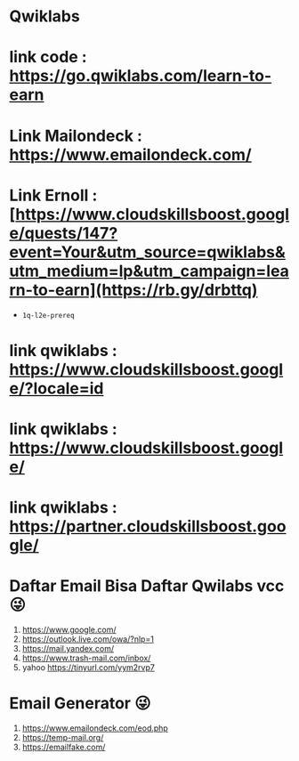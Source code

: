 # Qwiklabs

# link code : https://go.qwiklabs.com/learn-to-earn
# Link Mailondeck : https://www.emailondeck.com/
# Link Ernoll : [https://www.cloudskillsboost.google/quests/147?event=Your&utm_source=qwiklabs&utm_medium=lp&utm_campaign=learn-to-earn](https://rb.gy/drbttq)
-  ```console  
   1q-l2e-prereq
    ```
# link qwiklabs : https://www.cloudskillsboost.google/?locale=id
# link qwiklabs : https://www.cloudskillsboost.google/ 
# link qwiklabs : https://partner.cloudskillsboost.google/ 

# Daftar Email Bisa Daftar Qwilabs vcc 😜

1. https://www.google.com/
2. https://outlook.live.com/owa/?nlp=1
3. https://mail.yandex.com/
4. https://www.trash-mail.com/inbox/
5. yahoo https://tinyurl.com/yym2rvp7

# Email Generator 😜
1. https://www.emailondeck.com/eod.php
2. https://temp-mail.org/
3. https://emailfake.com/
